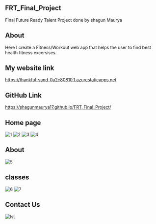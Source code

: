 ## FRT_Final_Project
Final Future Ready Talent Project done by shagun Maurya
## About
Here I create a Fitness/Workout web app that helps the user to find best health fitness excersises.
## My website link 
https://thankful-sand-0a2c80810.1.azurestaticapps.net
## GitHub Link
https://shagunmaurya17.github.io/FRT_Final_Project/

## Home page
![1](https://user-images.githubusercontent.com/81588122/169692627-795328af-6b43-4b12-8b99-d455fd5d7e95.png)
![2](https://user-images.githubusercontent.com/81588122/169692631-0b9a8653-ff52-4a83-9c63-86a6eff53b2c.png)
![3](https://user-images.githubusercontent.com/81588122/169692633-9aba9d43-2c09-45df-831d-15e508a6a971.png)
![4](https://user-images.githubusercontent.com/81588122/169692634-f5a4e03a-9d66-4731-83a3-50c99e2dfa7d.png)

## About
![5](https://user-images.githubusercontent.com/81588122/169692777-2f51f2cc-b3f2-44ef-849b-dafac5e52796.png)

## classes
![6](https://user-images.githubusercontent.com/81588122/169692799-60308f6e-03ce-4d57-96e4-3bb6bf138d42.png)
![7](https://user-images.githubusercontent.com/81588122/169692802-a12cdaa6-66b5-4182-ad22-ab9aee9bdecb.png)

## Contact Us

![lst](https://user-images.githubusercontent.com/81588122/169692809-525cab38-ddb4-4120-aa0c-f19d41ccca31.png)
